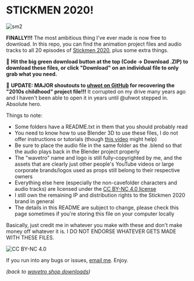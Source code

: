 # STICKMEN 2020!

![sm2](https://github.com/wavetro/stickmen-2020/assets/79939953/3b62b7fb-8bba-4c41-ab7b-f98eefecddac)

**FINALLY!!!** The most ambitious thing I've ever made is now free to download. In this repo, you can find the animation project files and audio tracks to all 20 episodes of [Stickmen 2020](https://www.youtube.com/playlist?list=PL1IR2gCDHo8Lt013a7_Fns7Yh7xB7IG2f), plus some extra things.

📂 **Hit the big green download button at the top (Code -> Download .ZIP) to download these files, or click "Download" on an individual file to only grab what you need.**

🙏 **UPDATE: MAJOR shoutouts to [uhwot on GitHub](https://github.com/uhwot) for recovering the "2010s childhood" project file!!!** It corrupted on my drive many years ago and I haven't been able to open it in years until @uhwot stepped in. Absolute hero.

Things to note:
- Some folders have a README.txt in them that you should probably read
- You need to know how to use Blender 3D to use these files, I do not offer instructions or tutorials (though [this video](https://www.youtube.com/watch?v=oQFHz8gBr0Q) might help)
- Be sure to place the audio file in the same folder as the .blend so that the audio plays back in the Blender project properly
- The "wavetro" name and logo is still fully-copyrighted by me, and the assets that are clearly just other people's YouTube videos or large corporate brands/logos used as props still belong to their respective owners
- Everything else here (especially the non-cavefolder characters and audio tracks) are licensed under the [CC BY-NC 4.0 license](https://creativecommons.org/licenses/by-nc/4.0/)
- I still own the remaining IP and distribution rights to the Stickmen 2020 brand in general
- The details in this README are subject to change, please check this page sometimes if you're storing this file on your computer locally

Basically, just credit me in whatever you make with these and don't make money off whatever it is. I DO NOT ENDORSE WHATEVER GETS MADE WITH THESE FILES.

![CC BY-NC 4.0](https://licensebuttons.net/l/by-nc/4.0/88x31.png)

If you run into any bugs or issues, [email me](https://wavetro.net/contact). Enjoy.

*(back to [wavetro shop downloads](https://shop.wavetro.net/pages/downloads))*
